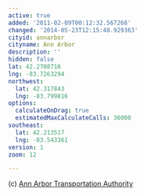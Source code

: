 ```yaml
---
active: true
added: '2011-02-09T00:12:32.567266'
changed: '2014-05-23T12:15:48.929363'
cityid: annarbor
cityname: Ann Arbor
description: ''
hidden: false
lat: 42.2708716
lng: -83.7263294
northwest:
  lat: 42.317843
  lng: -83.799816
options:
  calculateOnDrag: true
  estimatedMaxCalculateCalls: 36000
southeast:
  lat: 42.213517
  lng: -83.543361
version: 1
zoom: 12

---
```


(c) [Ann Arbor Transportation Authority](http://www.theride.org/)
